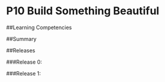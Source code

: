 # P10 Build Something Beautiful

##Learning Competencies

##Summary

##Releases

###Release 0:

###Release 1:


